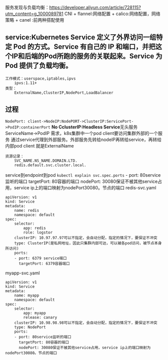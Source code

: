 服务发现与负载均衡：https://developer.aliyun.com/article/728115?utm_content=g_1000089781
CNI
    + flannel:网络配置
    + calico:网络配置，网络策略
    + canel :前两种搭配使用
## service:Kubernetes Service 定义了外界访问一组特定 Pod 的方式。Service 有自己的 IP 和端口，并把这个IP和后端的Pod所跑的服务的关联起来。Service 为 Pod 提供了负载均衡。
    工作模式：userspace,iptables,ipvs
        ipvs:1.11+
    类型：
        ExternalName,ClusterIP,NodePort,LoadBalancer
## 过程
`NodePort: client->NodeIP:NodePORT->ClusterIP:ServicePort->PodIP:containerPort`
 **No CclusterIP:Headless Service**无头服务
        ServiceName->PodIP
需求，k8s集群中一个pod client要访问集群外部的一个服务
通过service代理到外部服务。外部服务先转给nodeIP再转给service，再转给内部pod client
就是ExternalName

    资源记录：
        SVC_NAME.NS_NAME.DOMAIN.LTD.
        redis.default.svc.cluster.local.
service到endpoint到pod
`kubectl explain svc.spec.ports`
    - port: 80service监听的端口
      targetPort: 80容器的端口
      nodePort: 30080保证不被其他service占用，service ip上的端口映射为nodePort30080。节点的端口
redis-svc.yaml
```
apiVersion: v1
kind: Service
metadata:
    name: redis
    namespace: default
spec:
    selector:
        app: redis
        role: logstor
    clusterIP: 10.97.97.97可以不指定，会自动分配，指定的情况下，要保证不冲突
    type: ClusterIP(是私网地址，因此只集群内部可达，可以被各pod访问，被节点本身所访问)
    ports:
    - port: 6379 service端口
      targetPort: 6379容器端口
```
myapp-svc.yaml
```
apiVersion: v1
kind: Service
metadata:
    name: myapp
    namespace: default
spec:
    selector:
        app: myapp
        release: canary
    clusterIP: 10.98.98.98可以不指定，会自动分配，指定的情况下，要保证不冲突
    type: NodePort
    ports:
    - port: 80service监听的端口
      targetPort: 80容器的端口
      nodePort: 30080保证不被其他service占用，service ip上的端口映射为nodePort30080。节点的端口
```